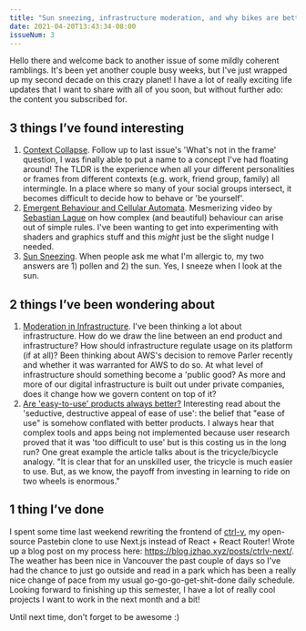 ```yaml
---
title: "Sun sneezing, infrastructure moderation, and why bikes are better than tricycles"
date: 2021-04-20T13:43:34-08:00
issueNum: 3
---
```


Hello there and welcome back to another issue of some mildly coherent ramblings. It's been yet another couple busy weeks, but I've just wrapped up my second decade on this crazy planet! I have a lot of really exciting life updates that I want to share with all of you soon, but without further ado: the content you subscribed for.

## 3 things I’ve found interesting

1. [Context Collapse](https://www.rewire.org/context-collapse-online/). Follow up to last issue's 'What's not in the frame' question, I was finally able to put a name to a concept I've had floating around! The TLDR is the experience when all your different personalities or frames from different contexts (e.g. work, friend group, family) all intermingle. In a place where so many of your social groups intersect, it becomes difficult to decide how to behave or 'be yourself'.
2. [Emergent Behaviour and Cellular Automata](https://www.youtube.com/watch?v=X-iSQQgOd1A). Mesmerizing video by [Sebastian Lague](https://www.youtube.com/user/Cercopithecan) on how complex (and beautiful) behaviour can arise out of simple rules. I've been wanting to get into experimenting with shaders and graphics stuff and this *might* just be the slight nudge I needed.
3. [Sun Sneezing](https://www.youtube.com/watch?v=e69XZJ9DEj0). When people ask me what I'm allergic to, my two answers are 1) pollen and 2) the sun. Yes, I sneeze when I look at the sun.

## 2 things I’ve been wondering about

1. [Moderation in Infrastructure](https://stratechery.com/2021/moderation-in-infrastructure/). I've been thinking a lot about infrastructure. How do we draw the line between an end product and infrastructure? How should infrastructure regulate usage on its platform (if at all)? Been thinking about AWS's decision to remove Parler recently and whether it was warranted for AWS to do so. At what level of infrastructure should something become a 'public good? As more and more of our digital infrastructure is built out under private companies, does it change how we govern content on top of it?
2. [Are 'easy-to-use' products always better?](https://www.dougengelbart.org/content/view/348/000/) Interesting read about the 'seductive, destructive appeal of ease of use': the belief that "ease of use" is somehow conflated with better products. I always hear that complex tools and apps being not implemented because user research proved that it was 'too difficult to use' but is this costing us in the long run? One great example the article talks about is the tricycle/bicycle analogy. "It is clear that for an unskilled user, the tricycle is much easier to use. But, as we know, the payoff from investing in learning to ride on two wheels is enormous."

## 1 thing I’ve done

I spent some time last weekend rewriting the frontend of [ctrl-v](http://ctrl-v.app/), my open-source Pastebin clone to use Next.js instead of React + React Router! Wrote up a blog post on my process here: https://blog.jzhao.xyz/posts/ctrlv-next/. The weather has been nice in Vancouver the past couple of days so I've had the chance to just go outside and read in a park which has been a really nice change of pace from my usual go-go-go-get-shit-done daily schedule. Looking forward to finishing up this semester, I have a lot of really cool projects I want to work in the next month and a bit!

Until next time, don't forget to be awesome :)